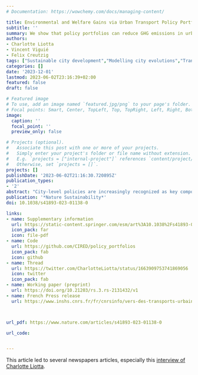 ```yaml
---
# Documentation: https://wowchemy.com/docs/managing-content/

title: Environmental and Welfare Gains via Urban Transport Policy Portfolios across 120 Cities
subtitle: ''
summary: We show that policy portfolios can reduce GHG emissions in urban transport in 120 cities by 20% while improving welfare.
authors:
- Charlotte Liotta
- Vincent Viguié
- Felix Creutzig
tags: ["Sustainable city development","Modelling city evolutions","Transport emissions"]
categories: []
date: '2023-12-01'
lastmod: 2023-06-02T23:16:39+02:00
featured: false
draft: false

# Featured image
# To use, add an image named `featured.jpg/png` to your page's folder.
# Focal points: Smart, Center, TopLeft, Top, TopRight, Left, Right, BottomLeft, Bottom, BottomRight.
image:
  caption: ''
  focal_point: ''
  preview_only: false

# Projects (optional).
#   Associate this post with one or more of your projects.
#   Simply enter your project's folder or file name without extension.
#   E.g. `projects = ["internal-project"]` references `content/project/deep-learning/index.md`.
#   Otherwise, set `projects = []`.
projects: []
publishDate: '2023-06-02T21:16:30.720895Z'
publication_types:
- '2'
abstract: "City-level policies are increasingly recognized as key components of strategies to reduce transport greenhouse gas emissions. However, at a global scale, their total efficiencies, costs and practical feasibility remain unclear. Here we use a spatially explicit monocentric urban economic model, systematically calibrated on 120 cities worldwide, to analyse the impact of four representative policies aimed at mitigating transportation greenhouse gas emissions, also accounting for their economic welfare impacts and health co-benefits. Applying these policies in all cities, we find that total transportation greenhouse gas emissions can be reduced by 31% in 15 years, compared with the baseline scenario. However, the consequences of the same policies vary widely between cities, with specific effects depending on the policy considered, income level, population growth rate, spatial organization and existing public transport supply. Impacts on transport emissions span from high to almost zero, and consequences in terms of welfare can either be positive or negative. Applying welfare-increasing policy portfolios captures most of the emission reductions: overall, they reduce emissions by 22% in 15 years. Our results highlight that there is no one-size-fits-all policy. However, with context-specific strategies, large emission reductions can globally be achieved while improving welfare."
publication: '*Nature Sustainability*'
doi: 10.1038/s41893-023-01138-0

links:
- name: Supplementary information
  url: https://static-content.springer.com/esm/art%3A10.1038%2Fs41893-023-01138-0/MediaObjects/41893_2023_1138_MOESM1_ESM.pdf
  icon_pack: far
  icon: file-pdf
- name: Code
  url: https://github.com/CIRED/policy_portfolios
  icon_pack: fab
  icon: github
- name: Thread 
  url: https://twitter.com/CharlotteLiotta/status/1663909753741869056
  icon: twitter
  icon_pack: fab
- name: Working paper (preprint)
  url: https://doi.org/10.21203/rs.3.rs-2131432/v1
- name: French Press release
  url: https://www.inshs.cnrs.fr/fr/cnrsinfo/vers-des-transports-urbains-respectueux-du-climat-et-des-populations



url_pdf: https://www.nature.com/articles/s41893-023-01138-0

url_code: 


---
```


This article led to several newspapers articles, especially this [interview of Charlotte Liotta](https://www.lemondedelenergie.com/transport-urbain-seul-correspond-environ-8-emissions-totales-mondiales-ges/2023/10/26/).